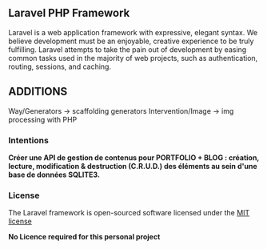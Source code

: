## Laravel PHP Framework

Laravel is a web application framework with expressive, elegant syntax. We believe development must be an enjoyable, creative experience to be truly fulfilling. Laravel attempts to take the pain out of development by easing common tasks used in the majority of web projects, such as authentication, routing, sessions, and caching.

## ADDITIONS

Way/Generators -> scaffolding generators
Intervention/Image -> img processing with PHP

### Intentions

**Créer une API de gestion de contenus pour PORTFOLIO + BLOG : création, lecture, modification & destruction (C.R.U.D.) des éléments au sein d'une base de données SQLITE3.**

### License

The Laravel framework is open-sourced software licensed under the [MIT license](http://opensource.org/licenses/MIT)

**No Licence required for this personal project**
